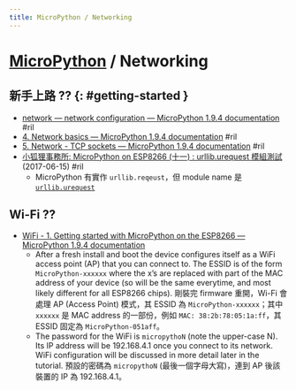 ```yaml
---
title: MicroPython / Networking
---
```

# [MicroPython](micropython.md) / Networking

## 新手上路 ?? {: #getting-started }

  - [network — network configuration — MicroPython 1\.9\.4 documentation](https://docs.micropython.org/en/latest/library/network.html) #ril
  - [4\. Network basics — MicroPython 1\.9\.4 documentation](https://docs.micropython.org/en/latest/esp8266/tutorial/network_basics.html) #ril
  - [5\. Network \- TCP sockets — MicroPython 1\.9\.4 documentation](https://docs.micropython.org/en/latest/esp8266/tutorial/network_tcp.html) #ril
  - [小狐狸事務所: MicroPython on ESP8266 (十一) : urllib\.urequest 模組測試](http://yhhuang1966.blogspot.com/2017/06/micropython-on-esp8266-urlliburequest.html) (2017-06-15) #ril
      - MicroPython 有實作 `urllib.reqeust`，但 module name 是 [`urllib.urequest`](https://github.com/micropython/micropython-lib/tree/master/urllib.urequest)

## Wi-Fi ??

  - [WiFi - 1\. Getting started with MicroPython on the ESP8266 — MicroPython 1\.9\.4 documentation](http://docs.micropython.org/en/latest/esp8266/tutorial/intro.html#wifi)
      - After a fresh install and boot the device configures itself as a WiFi access point (AP) that you can connect to. The ESSID is of the form `MicroPython-xxxxxx` where the x’s are replaced with part of the MAC address of your device (so will be the same everytime, and most likely different for all ESP8266 chips). 剛裝完 firmware 重開，Wi-Fi 會處理 AP (Access Point) 模式，其 ESSID 為 `MicroPython-xxxxxx`；其中 `xxxxxx` 是 MAC address 的一部份，例如 `MAC: 38:2b:78:05:1a:ff`，其 ESSID 固定為 `MicroPython-051aff`。
      - The password for the WiFi is `micropythoN` (note the upper-case N). Its IP address will be 192.168.4.1 once you connect to its network. WiFi configuration will be discussed in more detail later in the tutorial. 預設的密碼為 `micropythoN` (最後一個字母大寫)，連到 AP 後該裝置的 IP 為 192.168.4.1。


